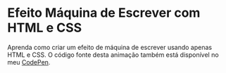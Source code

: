 # Efeito Máquina de Escrever com HTML e CSS

Aprenda como criar um efeito de máquina de escrever usando apenas HTML e CSS. O código fonte desta animação também está disponível no meu [CodePen](https://codepen.io/tigercodes/pen/ExREexp).
